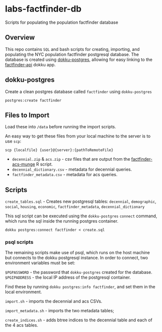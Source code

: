 # labs-factfinder-db
Scripts for populating the population factfinder database

## Overview

This repo contains `SQL` and bash scripts for creating, importing, and populating the NYC population factfinder postgresql database.  The database is created using [dokku-postgres](https://github.com/dokku/dokku-postgres), allowing for easy linking to the [factfinder-api](https://github.com/nycplanning/labs-factfinder-api) dokku app.

## dokku-postgres

Create a clean postgres database called `factfinder` using `dokku-postgres`

`postgres:create factfinder`

## Files to Import

Load these into `/data` before running the import scripts.  

An easy way to get these files from your local machine to the server is to use `scp`:

`scp {localfile} {user}@{server}:{pathToRemoteFile}`

* `decennial.zip` & `acs.zip` - csv files that are output from the [factfinder-acs-munge](https://github.com/NYCPlanning/labs-factfinder-acs-munge) R script.
* `decennial_dictionary.csv` - metadata for decennial queries.
* `factfinder_metadata.csv` - metadata for acs queries.

## Scripts

`create_tables.sql` - Creates new postgresql tables: `decennial`, `demographic`, `social`, `housing`, `economic`, `factfinder_metadata`, `decennial_dictionary`

This sql script can be executed using the `dokku-postgres` `connect` command, which runs the sql inside the running postgres container.

`dokku postgres:connect factfinder < create.sql`

### psql scripts

The remaining scripts make use of psql, which runs on the host machine but connects to the dokku postgresql instance.  In order to connect, two environment variables must be set:

`$PGPASSWORD` - the password that `dokku-postgres` created for the database.
`$PGIPADDRESS` - the local IP address of the postgresql container.

Find these by running `dokku postgres:info factfinder`, and set them in the local environment.

`import.sh` - imports the decennial and acs CSVs.  

`import_metadata.sh` - imports the two metadata tables;

`create_indices.sh` - adds btree indices to the decennial table and each of the 4 acs tables.

